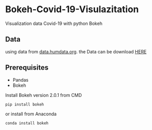 # Bokeh-Covid-19-Visulazitation
Visualization data Covid-19 with python Bokeh

## Data
using data from [data.humdata.org](data.humdata.org/). the Data can be download [HERE](https://data.humdata.org/dataset/novel-coronavirus-2019-ncov-cases)

## Prerequisites
* Pandas
* Bokeh

Install Bokeh version 2.0.1 from CMD
```
pip install bokeh
```
or install from Anaconda
```
conda install bokeh
```
